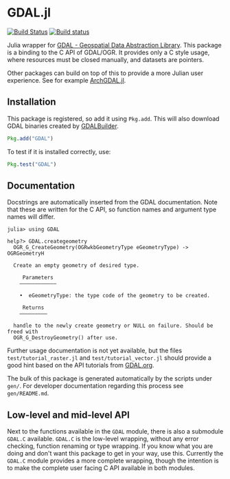 # GDAL.jl
[![Build Status](https://travis-ci.org/JuliaGeo/GDAL.jl.svg?branch=master)](https://travis-ci.org/JuliaGeo/GDAL.jl)
[![Build status](https://ci.appveyor.com/api/projects/status/github/JuliaGeo/GDAL.jl?svg=true&branch=master)](https://ci.appveyor.com/project/JuliaGeo/gdal-jl/branch/master)

Julia wrapper for [GDAL - Geospatial Data Abstraction Library](http://gdal.org/).
This package is a binding to the C API of GDAL/OGR. It provides only a C style usage, where resources must be closed manually, and datasets are pointers.

Other packages can build on top of this to provide a more Julian user experience. See for example [ArchGDAL.jl](https://github.com/yeesian/ArchGDAL.jl).

## Installation
This package is registered, so add it using `Pkg.add`. This will also download GDAL binaries created by [GDALBuilder](https://github.com/JuliaGeo/GDALBuilder).
```julia
Pkg.add("GDAL")
```
To test if it is installed correctly, use:
```julia
Pkg.test("GDAL")
```

## Documentation
Docstrings are automatically inserted from the GDAL documentation. Note that these are written for the C API, so function names and argument type names will differ.
```
julia> using GDAL

help?> GDAL.creategeometry
  OGR_G_CreateGeometry(OGRwkbGeometryType eGeometryType) -> OGRGeometryH

  Create an empty geometry of desired type.

     Parameters
    ––––––––––––

    •  eGeometryType: the type code of the geometry to be created.

     Returns
    –––––––––

  handle to the newly create geometry or NULL on failure. Should be freed with
  OGR_G_DestroyGeometry() after use.
```

Further usage documentation is not yet available, but the files `test/tutorial_raster.jl` and `test/tutorial_vector.jl` should provide a good hint based on the API tutorials from [GDAL.org](http://gdal.org/).

The bulk of this package is generated automatically by the scripts under `gen/`. For developer documentation regarding this process see `gen/README.md`.

## Low-level and mid-level API
Next to the functions available in the `GDAL` module, there is also a submodule `GDAL.C` available. `GDAL.C` is the low-level wrapping, without any error checking, function renaming or type wrapping. If you know what you are doing and don't want this package to get in your way, use this. Currently the `GDAL.C` module provides a more complete wrapping, though the intention is to make the complete user facing C API available in both modules.
